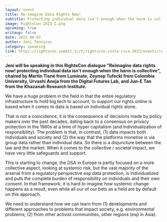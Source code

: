 ```yaml
---
layout: event
title: Re-imagine Data Rights Now!
subtitle: Protecting individual data isn't enough when the harm is collective
image: RightsCon-2023-2.png
upcoming: true
writeup: false
date: 2023-06-07
author: Jeni Tennison
category: speaking
link: https://rightscon.summit.tc/t/rightscon-costa-rica-2023/events/reimagine-data-rights-now-protecting-individual-data-isnt-enough-when-the-harm-is-collective-s4qSxvRmsdMTKav8ea1Lwy
---
```


**Jeni will be speaking in this RightsCon dialogue "Reimagine data rights now! protecting individual data isn't enough when the harm is collective", chaired by Martin Tisné from Luminate, Zeynep Tufecki from Colombia University, Urvashi Aneja from the Digital Futures Lab, and Jun-E Tan from the Khazanah Research Institute.**

We have a huge problem in the field in that the entire regulatory infrastructure to hold big tech to account, to support our rights online is based when it comes to data is based on individual rights alone.  

<!--more-->

That is not a coincidence, it is the consequence of decisions made by policy makers over the past decades, dating back to a consensus on privacy protection in the 1980s at a time of hyper capitalism (and individualization of responsibility).  The problem is that, in contrast, (1) data impacts both individuals and society and (2) the way that the platforms monetise is via group data rather than individual data. So there is a disjuncture between the law and the market.  When it comes to the collective / societal impact, we have very little safeguards and support. 

This is starting to change, the DSA in Europe is partly focused on a more collective aspect, looking at systemic risk, but the vast majority of the arsenal from a regulatory perspective esp data protection, is individualized and puts the complete burden of responsibility on individuals and their own consent. In that framework, it is hard to imagine how systemic change happens as a result, even while all our of our bets as a field are by default on this approach.  

We need to understand how we can learn from (1) developments and different approaches to problems that impact society, e.g. environmental problems; (2) from other activist communities, other regions (esp in Asia).  
